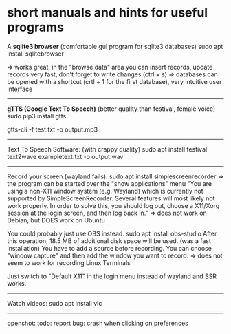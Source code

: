 # short manuals and hints for useful programs

A **sqlite3 browser** (comfortable gui program for sqlite3 databases)
sudo apt install sqlitebrowser

=> works great, in the "browse data" area you can insert records, update records very fast, don't forget to write changes (ctrl + s)
=> databases can be opened with a shortcut (crtl + 1 for the first database), very intuitive user interface

-------------------------------------------------------------------------------------------------

**gTTS (Google Text To Speech)** (better quality than festival, female voice)
sudo pip3 install gtts

gtts-cli -f test.txt -o output.mp3

-------------------------------------------------------------------------------------------------

Text To Speech Software: (with crappy quality)
sudo apt install festival
text2wave exampletext.txt -o output.wav

-------------------------------------------------------------------------------------------------

Record your screen (wayland fails):
sudo apt install simplescreenrecorder
=> the program can be started over the "show applications" menu
"You are using a non-X11 window system (e.g. Wayland) which is currently not supported by SimpleScreenRecorder.
Several features will most likely not work properly.
In order to solve this, you should log out, choose a X11/Xorg session at the login screen, and then log back in."
=> does not work on Debian, but DOES work on Ubuntu

You could probably just use OBS instead.
sudo apt install obs-studio
After this operation, 18.5 MB of additional disk space will be used.
(was a fast installation)
You have to add a source before recording.
You can choose "window capture" and then add the window you want to record.
=> does not seem to work for recording Linux Terminals

Just switch to "Default X11" in the login menu instead of wayland and SSR works.

-------------------------------------------------------------------------------------------------

Watch videos:
sudo apt install vlc

-------------------------------------------------------------------------------------------------

openshot:
todo: report bug: crash when clicking on preferences
